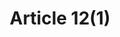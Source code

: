 ---
title: "Article 12(1)"
draft: false
exceptions:
- info52a
memberstates:
- NO
score: 3
compensation:
- 
remarks: |
 


link: ""
---
